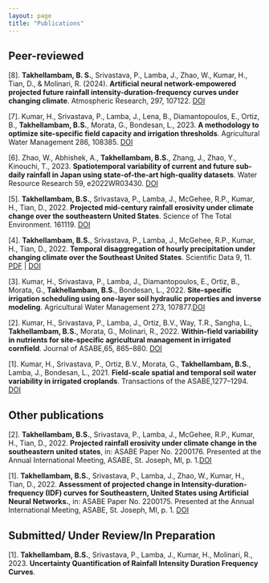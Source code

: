 ```yaml
---
layout: page
title: "Publications"
---
```


## Peer-reviewed
[8]. **Takhellambam, B. S.**, Srivastava, P., Lamba, J., Zhao, W., Kumar, H., Tian, D., & Molinari, R. (2024). **Artificial neural network-empowered projected future rainfall intensity-duration-frequency curves under changing climate**. Atmospheric Research, 297, 107122. [DOI](https://doi.org/10.1016/j.atmosres.2023.107122)

[7]. Kumar, H., Srivastava, P., Lamba, J., Lena, B., Diamantopoulos, E., Ortiz, B., **Takhellambam, B.S.**, Morata, G., Bondesan, L., 2023. **A methodology to optimize site-specific field capacity and irrigation thresholds**. Agricultural Water Management 286, 108385. [DOI](https://doi.org/10.1016/j.agwat.2023.108385)

[6]. Zhao, W., Abhishek, A., **Takhellambam, B.S.**, Zhang, J., Zhao, Y., Kinouchi, T., 2023. **Spatiotemporal variability of current and future sub-daily rainfall in Japan using state-of-the-art high-quality datasets**. Water Resource Research 59, e2022WR03430. [DOI](https://doi.org/10.1029/2022WR034305)

[5]. **Takhellambam, B.S.**, Srivastava, P., Lamba, J., McGehee, R.P., Kumar, H., Tian, D., 2022. **Projected mid-century rainfall erosivity under climate change over the southeastern United States**. Science of The Total Environment. 161119. [DOI](https://doi.org/10.1016/j.scitotenv.2022.161119)

[4]. **Takhellambam, B.S.**, Srivastava, P., Lamba, J., McGehee, R.P., Kumar, H., Tian, D., 2022. **Temporal disaggregation of hourly precipitation under changing climate over the Southeast United States**. Scientific Data 9, 11. [PDF](/File/paper1) | [DOI](https://doi.org/10.1038/s41597-022-01304-7)

[3]. Kumar, H., Srivastava, P., Lamba, J., Diamantopoulos, E., Ortiz, B., Morata, G., **Takhellambam, B.S.**, Bondesan, L., 2022. **Site-specific irrigation scheduling using one-layer soil hydraulic properties and inverse modeling**. Agricultural Water Management 273, 107877.[DOI](https://doi.org/10.1016/j.agwat.2022.107877)

[2]. Kumar, H., Srivastava, P., Lamba, J., Ortiz, B.V., Way, T.R., Sangha, L., **Takhellambam, B.S.**, Morata, G., Molinari, R., 2022. **Within-field variability in nutrients for site-specific agricultural management in irrigated cornfield**. Journal of ASABE,65, 865–880.  [DOI](https://doi.org/10.13031/ja.15042)

[1]. Kumar, H., Srivastava, P., Ortiz, B.V., Morata, G., **Takhellambam, B.S.**, Lamba, J., Bondesan, L., 2021. **Field-scale spatial and temporal soil water variability in irrigated croplands**. Transactions of the ASABE,1277–1294. [DOI](https://doi.org/10.13031/trans.14335)

## Other publications

[2]. **Takhellambam, B.S.**, Srivastava, P., Lamba, J., McGehee, R.P., Kumar, H., Tian, D., 2022. **Projected rainfall erosivity under climate change in the southeastern united states**, in: ASABE Paper No. 2200176. Presented at the Annual International Meeting, ASABE, St. Joseph, MI, p. 1.[DOI](https://doi.org/10.13031/aim.202200176)

[1]. **Takhellambam, B.S.**, Srivastava, P., Lamba, J., Zhao, W., Kumar, H., Tian, D., 2022. **Assessment of projected change in Intensity-duration-frequency (IDF) curves for Southeastern, United States using Artificial Neural Networks.**, in: ASABE Paper No. 2200175. Presented at the Annual International Meeting, ASABE, St. Joseph, MI, p. 1. [DOI](https://doi.org/10.13031/aim.202200175)

## Submitted/ Under Review/In Preparation

[1]. **Takhellambam, B.S.**, Srivastava, P., Lamba, J., Kumar, H., Molinari, R., 2023. **Uncertainty Quantification of Rainfall Intensity Duration Frequency Curves**.
